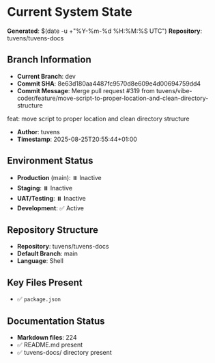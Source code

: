 # Current System State
**Generated**: $(date -u +"%Y-%m-%d %H:%M:%S UTC")
**Repository**: tuvens/tuvens-docs

## Branch Information
- **Current Branch**: dev
- **Commit SHA**: 8e63d180aa4487fc9570d8e609e4d00694759dd4
- **Commit Message**: Merge pull request #319 from tuvens/vibe-coder/feature/move-script-to-proper-location-and-clean-directory-structure

feat: move script to proper location and clean directory structure
- **Author**: tuvens
- **Timestamp**: 2025-08-25T20:55:44+01:00

## Environment Status
- **Production** (main): ⏸️ Inactive
- **Staging**: ⏸️ Inactive
- **UAT/Testing**: ⏸️ Inactive
- **Development**: ✅ Active

## Repository Structure
- **Repository**: tuvens/tuvens-docs
- **Default Branch**: main
- **Language**: Shell

## Key Files Present
- ✅ `package.json`

## Documentation Status
- **Markdown files**: 224
- ✅ README.md present
- ✅ tuvens-docs/ directory present
